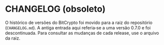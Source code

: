 # CHANGELOG (obsoleto)

O histórico de versões do BitCrypto foi movido para a raiz do repositório (`CHANGELOG.md`).  A antiga entrada aqui referia‑se a uma versão 0.7.0 e foi descontinuada.  Para consultar as mudanças de cada release, use o arquivo da raiz.